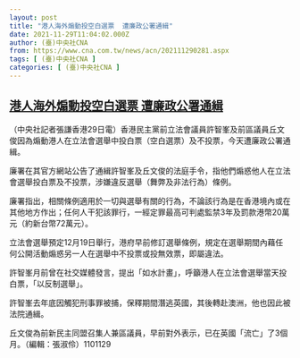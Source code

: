 ```yaml
---
layout: post
title: "港人海外煽動投空白選票  遭廉政公署通緝"
date: 2021-11-29T11:04:02.000Z
author: (臺)中央社CNA
from: https://www.cna.com.tw/news/acn/202111290281.aspx
tags: [ (臺)中央社CNA ]
categories: [ (臺)中央社CNA ]
---
```

<!--1638183842000-->
[港人海外煽動投空白選票  遭廉政公署通緝](https://www.cna.com.tw/news/acn/202111290281.aspx)
------

<div>
<div></div><div><p>（中央社記者張謙香港29日電）香港民主黨前立法會議員許智峯及前區議員丘文俊因為煽動港人在立法會選舉中投白票（空白選票）及不投票，今天遭廉政公署通緝。</p><p>廉署在其官方網站公告了通緝許智峯及丘文俊的法庭手令，指他們煽惑他人在立法會選舉投白票及不投票，涉嫌違反選舉（舞弊及非法行為）條例。</p><p>廉署指出，相關條例適用於一切與選舉有關的行為，不論該行為是在香港境內或在其他地方作出；任何人干犯該罪行，一經定罪最高可判處監禁3年及罰款港幣20萬元（約新台幣72萬元）。</p><p>立法會選舉預定12月19日舉行，港府早前修訂選舉條例，規定在選舉期間內藉任何公開活動煽惑另一人在選舉中不投票或投無效票，即屬違法。</p><p>許智峯月前曾在社交媒體發言，提出「如水計畫」，呼籲港人在立法會選舉當天投白票，「以反制選舉」。</p><p>許智峯去年底因觸犯刑事罪被捕，保釋期間潛逃英國，其後轉赴澳洲，他也因此被法院通緝。</p><p>丘文俊為前新民主同盟召集人兼區議員，早前對外表示，已在英國「流亡」了3個月。（編輯：張淑伶）1101129</p></div>
</div>
